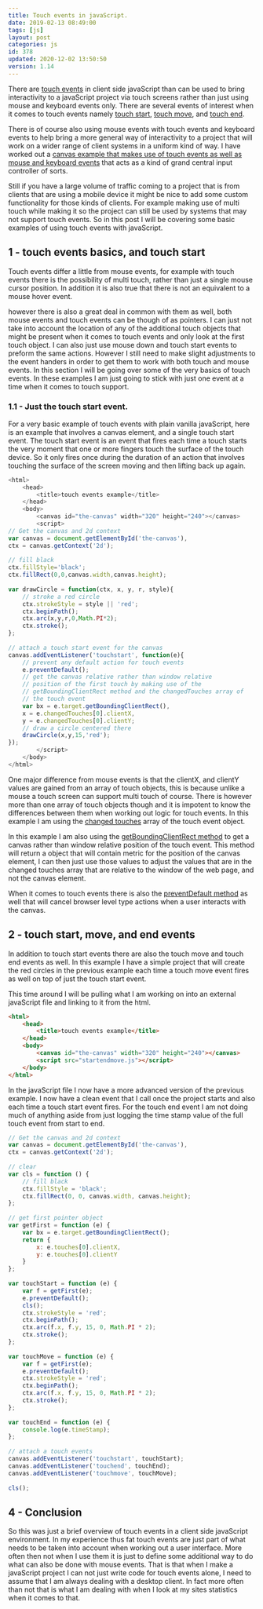 ```yaml
---
title: Touch events in javaScript.
date: 2019-02-13 08:49:00
tags: [js]
layout: post
categories: js
id: 378
updated: 2020-12-02 13:50:50
version: 1.14
---
```


There are [touch events](https://developer.mozilla.org/en-US/docs/Web/API/Touch_events) in client side javaScript than can be used to bring interactivity to a javaScript project via touch screens rather than just using mouse and keyboard events only. There are several events of interest when it comes to touch events namely [touch start](https://developer.mozilla.org/en-US/docs/Web/API/Element/touchstart_event), [touch move](https://developer.mozilla.org/en-US/docs/Web/API/Element/touchmove_event), and [touch end](https://developer.mozilla.org/en-US/docs/Web/API/Element/touchend_event).

There is of course also using mouse events with touch events and keyboard events to help bring a more general way of interactivity to a project that will work on a wider range of client systems in a uniform kind of way. I have worked out a [canvas example that makes use of touch events as well as mouse and keyboard events](/2020/04/17/canvas-example-input-controller/) that acts as a kind of grand central input controller of sorts.

Still if you have a large volume of traffic coming to a project that is from clients that are using a mobile device it might be nice to add some custom functionality for those kinds of clients. For example making use of multi touch while making it so the project can still be used by systems that may not support touch events. So in this post I will be covering some basic examples of using touch events with javaScript.

<!-- more -->

## 1 - touch events basics, and touch start

Touch events differ a little from mouse events, for example with touch events there is the possibility of multi touch, rather than just a single mouse cursor position. In addition it is also true that there is not an equivalent to a mouse hover event. 

however there is also a great deal in common with them as well, both mouse events and touch events can be though of as pointers. I can just not take into account the location of any of the additional touch objects that might be present when it comes to touch events and only look at the first touch object. I can also just use mouse down and touch start events to preform the same actions. However I still need to make slight adjustments to the event handers in order to get them to work with both touch and mouse events.
In this section I will be going over some of the very basics of touch events. In these examples I am just going to stick with just one event at a time when it comes to touch support.

### 1.1 - Just the touch start event.

For a very basic example of touch events with plain vanilla javaScript, here is an example that involves a canvas element, and a single touch start event. The touch start event is an event that fires each time a touch starts the very moment that one or more fingers touch the surface of the touch device. So it only fires once during the duration of an action that involves touching the surface of the screen moving and then lifting back up again.

```js
<html>
    <head>
        <title>touch events example</title>
    </head>
    <body>
        <canvas id="the-canvas" width="320" height="240"></canvas>
        <script>
// Get the canvas and 2d context
var canvas = document.getElementById('the-canvas'),
ctx = canvas.getContext('2d');
 
// fill black
ctx.fillStyle='black';
ctx.fillRect(0,0,canvas.width,canvas.height);
 
var drawCircle = function(ctx, x, y, r, style){
    // stroke a red circle
    ctx.strokeStyle = style || 'red';
    ctx.beginPath();
    ctx.arc(x,y,r,0,Math.PI*2);
    ctx.stroke();
};
 
// attach a touch start event for the canvas
canvas.addEventListener('touchstart', function(e){
    // prevent any default action for touch events
    e.preventDefault();
    // get the canvas relative rather than window relative
    // position of the first touch by making use of the
    // getBoundingClientRect method and the changedTouches array of
    // the touch event
    var bx = e.target.getBoundingClientRect(),
    x = e.changedTouches[0].clientX,
    y = e.changedTouches[0].clientY;
    // draw a circle centered there
    drawCircle(x,y,15,'red');
});
        </script>
    </body>
</html>
```

One major difference from mouse events is that the clientX, and clientY values are gained from an array of touch objects, this is because unlike a mouse a touch screen can support multi touch of course. There is however more than one array of touch objects though and it is impotent to know the differences between them when working out logic for touch events. In this example I am using the [changed touches](https://developer.mozilla.org/en-US/docs/Web/API/TouchEvent/changedTouches) array of the touch event object.

In this example I am also using the [getBoundingClientRect method](https://developer.mozilla.org/en-US/docs/Web/API/Element/getBoundingClientRect) to get a canvas rather than window relative position of the touch event. This method will return a object that will contain metric for the position of the canvas element, I can then just use those values to adjust the values that are in the changed touches array that are relative to the window of the web page, and not the canvas element.

When it comes to touch events there is also the [preventDefault method](https://developer.mozilla.org/en-US/docs/Web/API/Event/preventDefault) as well that will cancel browser level type actions when a user interacts with the canvas. 


## 2 - touch start, move, and end events

In addition to touch start events there are also the touch move and touch end events as well. In this example I have a simple project that will create the red circles in the previous example each time a touch move event fires as well on top of just the touch start event.

This time around I will be pulling what I am working on into an external javaScript file and linking to it from the html.

```html
<html>
    <head>
        <title>touch events example</title>
    </head>
    <body>
        <canvas id="the-canvas" width="320" height="240"></canvas>
        <script src="startendmove.js"></script>
    </body>
</html>
```

In the javaScript file I now have a more advanced version of the previous example. I now have a clean event that I call once the project starts and also each time a touch start event fires. For the touch end event I am not doing much of anything aside from just logging the time stamp value of the full touch event from start to end.

```js
// Get the canvas and 2d context
var canvas = document.getElementById('the-canvas'),
ctx = canvas.getContext('2d');
 
// clear
var cls = function () {
    // fill black
    ctx.fillStyle = 'black';
    ctx.fillRect(0, 0, canvas.width, canvas.height);
};
 
// get first pointer object
var getFirst = function (e) {
    var bx = e.target.getBoundingClientRect();
    return {
        x: e.touches[0].clientX,
        y: e.touches[0].clientY
    }
};
 
var touchStart = function (e) {
    var f = getFirst(e);
    e.preventDefault();
    cls();
    ctx.strokeStyle = 'red';
    ctx.beginPath();
    ctx.arc(f.x, f.y, 15, 0, Math.PI * 2);
    ctx.stroke();
};
 
var touchMove = function (e) {
    var f = getFirst(e);
    e.preventDefault();
    ctx.strokeStyle = 'red';
    ctx.beginPath();
    ctx.arc(f.x, f.y, 15, 0, Math.PI * 2);
    ctx.stroke();
};
 
var touchEnd = function (e) {
    console.log(e.timeStamp);
};
 
// attach a touch events
canvas.addEventListener('touchstart', touchStart);
canvas.addEventListener('touchend', touchEnd);
canvas.addEventListener('touchmove', touchMove);
 
cls();
```

## 4 - Conclusion

So this was just a brief overview of touch events in a client side javaScript environment. In my experience thus fat touch events are just part of what needs to be taken into account when working out a user interface. More often then not when I use them it is just to define some additional way to do what can also be done with mouse events. That is that when I make a javaScript project I can not just write code for  touch events alone, I need to assume that I am always dealing with a desktop client. In fact more often than not that is what I am dealing with when I look at my sites statistics when it comes to that.
